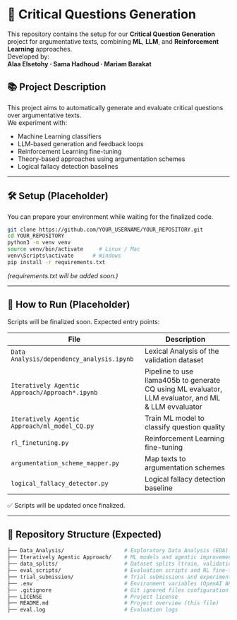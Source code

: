 
# 🧠 Critical Questions Generation 
This repository contains the setup for our **Critical Question Generation** project for argumentative texts, combining **ML**, **LLM**, and **Reinforcement Learning** approaches.  
Developed by:  
**Alaa Elsetohy · Sama Hadhoud · Mariam Barakat**

## 📚 Project Description

This project aims to automatically generate and evaluate critical questions over argumentative texts.  
We experiment with:

- Machine Learning classifiers
- LLM-based generation and feedback loops
- Reinforcement Learning fine-tuning
- Theory-based approaches using argumentation schemes
- Logical fallacy detection baselines

---

## 🛠️ Setup (Placeholder)

You can prepare your environment while waiting for the finalized code.

```bash
git clone https://github.com/YOUR_USERNAME/YOUR_REPOSITORY.git
cd YOUR_REPOSITORY
python3 -m venv venv
source venv/bin/activate     # Linux / Mac
venv\Scripts\activate      # Windows
pip install -r requirements.txt
```

_(requirements.txt will be added soon.)_

---

## 🚀 How to Run (Placeholder)

Scripts will be finalized soon. Expected entry points:

| File                          | Description                                |
|-------------------------------|--------------------------------------------|
| `Data Analysis/dependency_analysis.ipynb`       | Lexical Analysis of the validation dataset        |
| `Iteratively Agentic Approach/Approach*.ipynb`       | Pipeline to use llama405b to generate CQ using ML evaluator, LLM evaluator, and ML & LLM evvaluator|
| `Iteratively Agentic Approach/ml_model_CQ.py`   | Train ML model to classify question quality |
| `rl_finetuning.py`            | Reinforcement Learning fine-tuning         |
| `argumentation_scheme_mapper.py` | Map texts to argumentation schemes       |
| `logical_fallacy_detector.py` | Logical fallacy detection baseline         |

✅ Scripts will be updated once finalized.

---

## 📂 Repository Structure (Expected)

```bash
├── Data_Analysis/                   # Exploratory Data Analysis (EDA) scripts and results
├── Iteratively Agentic Approach/    # ML models and agentic improvement pipeline
├── data_splits/                     # Dataset splits (train, validation, test)
├── eval_scripts/                    # Evaluation scripts and RL fine-tuning code
├── trial_submission/                # Trial submissions and experiment outputs
├── .env                             # Environment variables (OpenAI API keys, etc.)
├── .gitignore                       # Git ignored files configuration
├── LICENSE                          # Project license
├── README.md                        # Project overview (this file)
├── eval.log                         # Evaluation logs
```

